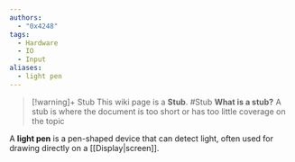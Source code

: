 ```yaml
---
authors: 
  - "0x4248"
tags:
  - Hardware
  - IO
  - Input
aliases:
  - light pen
---
```

> [!warning]+ Stub
> This wiki page is a **Stub**.
> #Stub 
> **What is a stub?**
> A stub is where the document is too short or has too little coverage on the topic

A **light pen** is a pen-shaped device that can detect light, often used for drawing directly on a [[Display|screen]].